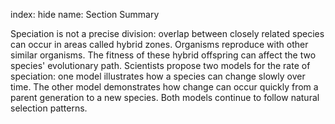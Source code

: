 index: hide
name: Section Summary

Speciation is not a precise division: overlap between closely related species can occur in areas called hybrid zones. Organisms reproduce with other similar organisms. The fitness of these hybrid offspring can affect the two species' evolutionary path. Scientists propose two models for the rate of speciation: one model illustrates how a species can change slowly over time. The other model demonstrates how change can occur quickly from a parent generation to a new species. Both models continue to follow natural selection patterns.
